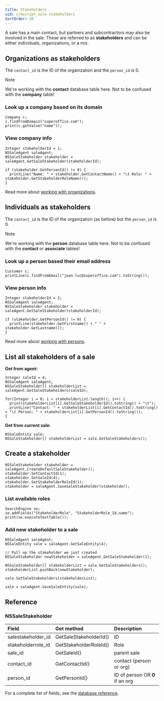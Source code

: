 ```yaml
---
title: Stakeholders
uid: crmscript_sale-stakeholders
SortOrder: 20
---
```


A sale has a main contact, but partners and subcontractors may also be involved in the sale. These are referred to as **stakeholders** and can be either individuals, organizations, or a mix.

## Organizations as stakeholders

The `contact_id` is the ID of the organization and the `person_id` is 0.

> [!NOTE]
> We're working with the **contact** database table here. Not to be confused with the **company** table!

### Look up a company based on its domain

```crmscript!
Company c;
c.findFromDomain("superoffice.com");
print(c.getValue("name"));
```

### View company info

```crmscript!
Integer stakeholderId = 1;
NSSaleAgent saleAgent;
NSSaleStakeholder stakeholder = saleAgent.GetSaleStakeholder(stakeholderId);

if (stakeholder.GetPersonId() != 0) {
  printLine("Name: " + stakeholder.GetContactName() + "\t Role: " + stakeholder.GetStakeholderRoleName());
}
```

Read more about [working with organizations](../persons-and-organizations/company.md).

## Individuals as stakeholders

The `contact_id` is the ID of the organization (as before) but the `person_id` is 0.

> [!NOTE]
> We're working with the **person** database table here. Not to be confused with the **contact** or **associate** tables!

### Look up a person based their email address

```crmscript!
Customer c;
printLine(c.findFromEmail("jean-luc@superoffice.com").toString());
```

### View person info

```crmscript!
Integer stakeholderId = 2;
NSSaleAgent saleAgent;
NSSaleStakeholder stakeholder = saleAgent.GetSaleStakeholder(stakeholderId);

if (stakeholder.GetPersonId() != 0) {
  printLine(stakeholder.GetFirstname() + " " + stakeholder.GetLastname());
}
```

Read more about [working with persons](../persons-and-organizations/customer.md).

## List all stakeholders of a sale

**Get from agent:**

```crmscript!
Integer saleId = 4;
NSSaleAgent saleAgent;
NSSaleStakeholder[] stakeholderList = saleAgent.GetSaleStakeholders(saleId);

for(Integer i = 0; i < stakeholderList.length(); i++) {
  print(stakeholderList[i].GetSaleStakeholderId().toString() + "\t");
  printLine("Contact: " + stakeholderList[i].GetContactId().toString() + "\t Person: " + stakeholderList[i].GetPersonId().toString());
}
```

**Get from current sale:**

```crmscript
NSSaleEntity sale;
NSSaleStakeholder[] stakeholderList = sale.GetSaleStakeholders();
```

## Create a stakeholder

```crmscript
NSSaleStakeholder stakeholder = saleAgent.CreateDefaultSaleStakeholder();
stakeholder.SetContactId(1);
stakeholder.SetSaleId(4);
stakeholder.SetStakeholderRoleId(1);
stakeholder = saleAgent.SaveSaleStakeholder(stakeholder);
```

### List available roles

```crmscript!
SearchEngine se;
se.addFields("StakeholderRole", "StakeholderRole_Id,name");
print(se.executeTextTable());
```

### Add new stakeholder to a sale

```crmscript
NSSaleAgent saleAgent;
NSSaleEntity sale = saleAgent.GetSaleEntity(4);

// Pull up the stakeholder we just created
NSSaleStakeholder newStakeholder = saleAgent.GetSaleStakeholder(1);

NSSaleStakeholder[] stakeholderList = sale.GetSaleStakeholders();
stakeholderList.pushBack(newStakeholder);

sale.SetSaleStakeholders(stakeholderList);

sale = saleAgent.SaveSaleEntity(sale);
```

## Reference

### NSSaleStakeholder

| Field              | Get method             | Description                     |
|:-------------------|:-----------------------|:--------------------------------|
| salestakeholder_id | GetSaleStakeholderId() | ID                              |
| stakeholderrole_id | GetStakeholderRoleId() | Role                            |
| sale_id            | GetSaleId()            | parent sale                     |
| contact_id         | GetContactId()         | contact (person or org)         |
| person_id          | GetPersonId()          | ID of person OR **0** if an org |

For a complete list of fields, see the [database reference](https://community.superoffice.com/documentation/SDK/SO.Database/html/Tables-SaleStakeholder.htm).
